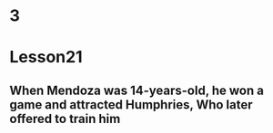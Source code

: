 # 3
# Lesson21
## When Mendoza was 14-years-old, he won a game and attracted Humphries, Who later offered to train him
## 